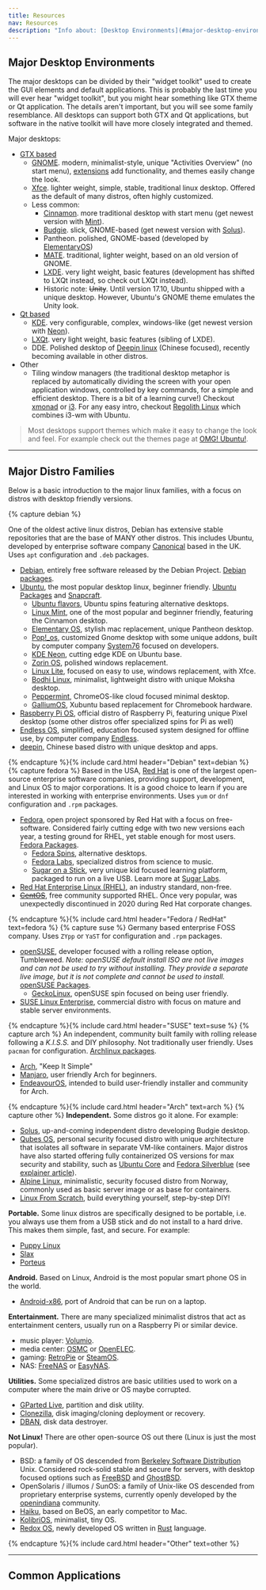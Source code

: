 ```yaml
---
title: Resources
nav: Resources
description: "Info about: [Desktop Environments](#major-desktop-environments), [Distro Families](#major-distro-families), [Common Applications](#common-applications)"
---
```


## Major Desktop Environments

The major desktops can be divided by their "widget toolkit" used to create the GUI elements and default applications.
This is probably the last time you will ever hear "widget toolkit", but you might hear something like GTX theme or Qt application.
The details aren't important, but you will see some family resemblance.
All desktops can support both GTX and Qt applications, but software in the native toolkit will have more closely integrated and themed.

Major desktops:

- [GTX based](https://en.wikipedia.org/wiki/GTK)
    - [GNOME](https://www.gnome.org/). modern, minimalist-style, unique "Activities Overview" (no start menu), [extensions](https://extensions.gnome.org/) add functionality, and themes easily change the look.
    - [Xfce](https://www.xfce.org/). lighter weight, simple, stable, traditional linux desktop. Offered as the default of many distros, often highly customized.
    - Less common:
        - [Cinnamon](http://developer.linuxmint.com/projects.html). more traditional desktop with start menu (get newest version with [Mint](https://www.linuxmint.com/)).
        - [Budgie](https://budgie-desktop.org/). slick, GNOME-based (get newest version with [Solus](https://getsol.us/home/)).
        - Pantheon. polished, GNOME-based (developed by [ElementaryOS](https://elementary.io/))
        - [MATE](https://mate-desktop.org/). traditional, lighter weight, based on an old version of GNOME.
        - [LXDE](http://lxde.org/). very light weight, basic features (development has shifted to LXQt instead, so check out LXQt instead). 
        - Historic note: ~~Unity~~. Until version 17.10, Ubuntu shipped with a unique desktop. However, Ubuntu's GNOME theme emulates the Unity look.
- [Qt based](https://en.wikipedia.org/wiki/Qt_(software))
    - [KDE](https://www.kde.org/). very configurable, complex, windows-like (get newest version with [Neon](https://neon.kde.org/)).
    - [LXQt](http://lxqt.org/). very light weight, basic features (sibling of LXDE).
    - DDE. Polished desktop of [Deepin linux](https://www.deepin.org/en/) (Chinese focused), recently becoming available in other distros.
- Other
    - Tiling window managers (the traditional desktop metaphor is replaced by automatically dividing the screen with your open application windows, controlled by key commands, for a simple and efficient desktop. There is a bit of a learning curve!) Checkout [xmonad](http://xmonad.org/) or [i3](https://i3wm.org/). For any easy intro, checkout [Regolith Linux](https://regolith-linux.org/) which combines i3-wm with Ubuntu.

> Most desktops support themes which make it easy to change the look and feel. 
> For example check out the themes page at [OMG! Ubuntu!](http://www.omgubuntu.co.uk/category/themes-2).

---------------------------

## Major Distro Families

Below is a basic introduction to the major linux families, with a focus on distros with desktop friendly versions.

{% capture debian %}

One of the oldest active linux distros, Debian has extensive stable repositories that are the base of MANY other distros. 
This includes Ubuntu, developed by enterprise software company [Canonical](https://www.canonical.com/) based in the UK.
Uses `apt` configuration and `.deb` packages.

- [Debian](https://www.debian.org/), entirely free software released by the Debian Project. [Debian packages](https://www.debian.org/distrib/packages).
- [Ubuntu](https://www.ubuntu.com/), the most popular desktop linux, beginner friendly. [Ubuntu Packages](https://packages.ubuntu.com/) and [Snapcraft](https://snapcraft.io/).
    - [Ubuntu flavors](https://ubuntu.com/download/flavours), Ubuntu spins featuring alternative desktops.
    - [Linux Mint](https://www.linuxmint.com/), one of the most popular and beginner friendly, featuring the Cinnamon desktop.
    - [Elementary OS](https://elementary.io/), stylish mac replacement, unique Pantheon desktop.
    - [Pop!_os](https://system76.com/pop), customized Gnome desktop with some unique addons, built by computer company [System76](https://system76.com) focused on developers.
    - [KDE Neon](https://neon.kde.org/), cutting edge KDE on Ubuntu base.
    - [Zorin OS](https://zorinos.com/), polished windows replacement.
    - [Linux Lite](https://www.linuxliteos.com/), focused on easy to use, windows replacement, with Xfce.
    - [Bodhi Linux](https://www.bodhilinux.com/), minimalist, lightweight distro with unique Moksha desktop.
    - [Peppermint](https://peppermintos.com/), ChromeOS-like cloud focused minimal desktop.
    - [GalliumOS](https://galliumos.org/), Xubuntu based replacement for Chromebook hardware.
- [Raspberry Pi OS](https://www.raspberrypi.org/software/), official distro of Raspberry Pi, featuring unique Pixel desktop (some other distros offer specialized spins for Pi as well)
- [Endless OS](https://endlessos.com/home/), simplified, education focused system designed for offline use, by computer company [Endless](https://endlessos.com/computers/).
- [deepin](https://deepin.org/), Chinese based distro with unique desktop and apps. 

{% endcapture %}{% include card.html header="Debian" text=debian %}
{% capture fedora %}
Based in the USA, [Red Hat](https://www.redhat.com/) is one of the largest open-source enterprise software companies, providing support, development, and Linux OS to major corporations.
It is a good choice to learn if you are interested in working with enterprise environments.
Uses `yum` or `dnf` configuration and `.rpm` packages.

- [Fedora](https://getfedora.org/), open project sponsored by Red Hat with a focus on free-software. Considered fairly cutting edge with two new versions each year, a testing ground for RHEL, yet stable enough for most users. [Fedora Packages](https://apps.fedoraproject.org/packages/).
    - [Fedora Spins](https://spins.fedoraproject.org/), alternative desktops.
    - [Fedora Labs](https://labs.fedoraproject.org/), specialized distros from science to music.
    - [Sugar on a Stick](https://spins.fedoraproject.org/en/soas/), very unique kid focused learning platform, packaged to run on a live USB. Learn more at [Sugar Labs](https://www.sugarlabs.org/).
- [Red Hat Enterprise Linux (RHEL)](https://www.redhat.com/en/technologies/linux-platforms/enterprise-linux), an industry standard, non-free.
- ~~[CentOS](https://www.centos.org/)~~, free community supported RHEL. Once very popular, was unexpectedly discontinued in 2020 during Red Hat corporate changes.

{% endcapture %}{% include card.html header="Fedora / RedHat" text=fedora %}
{% capture suse %}
Germany based enterprise FOSS company.
Uses `ZYpp` or `YaST` for configuration and `.rpm` packages.

- [openSUSE](https://www.opensuse.org/), developer focused with a rolling release option, Tumbleweed. *Note: openSUSE default install ISO are not live images and can not be used to try without installing. They provide a separate live image, but it is not complete and cannot be used to install.* [openSUSE Packages](https://software.opensuse.org/find).
    - [GeckoLinux](https://geckolinux.github.io/), openSUSE spin focused on being user friendly.
- [SUSE Linux Enterprise](https://www.suse.com/), commercial distro with focus on mature and stable server environments.

{% endcapture %}{% include card.html header="SUSE" text=suse %}
{% capture arch %}
An independent, community built family with rolling release following a *K.I.S.S.* and DIY philosophy. 
Not traditionally user friendly.
Uses `pacman` for configuration. [Archlinux packages](https://www.archlinux.org/packages/).

- [Arch](https://www.archlinux.org/), "Keep It Simple"
- [Manjaro](https://manjaro.org/), user friendly Arch for beginners.
- [EndeavourOS](https://endeavouros.com/), intended to build user-friendly installer and community for Arch.

{% endcapture %}{% include card.html header="Arch" text=arch %}
{% capture other %}
**Independent.** Some distros go it alone. For example:

- [Solus](https://getsol.us/home/), up-and-coming independent distro developing Budgie desktop.
- [Qubes OS](https://www.qubes-os.org/), personal security focused distro with unique architecture that isolates all software in separate VM-like containers. Major distros have also started offering fully containerized OS versions for max security and stability, such as [Ubuntu Core](https://ubuntu.com/core) and [Fedora Silverblue](https://silverblue.fedoraproject.org/) (see [explainer article](https://arstechnica.com/gadgets/2021/02/ubuntu-core-20-adds-secure-boot-with-hardware-backed-encryption/)).
- [Alpine Linux](https://www.alpinelinux.org/), minimalistic, security focused distro from Norway, commonly used as basic server image or as base for containers.
- [Linux From Scratch](http://www.linuxfromscratch.org/), build everything yourself, step-by-step DIY!

**Portable.** Some linux distros are specifically designed to be portable, i.e. you always use them from a USB stick and do not install to a hard drive.
This makes them simple, fast, and secure.
For example:

- [Puppy Linux](http://puppylinux.org/)
- [Slax](https://www.slax.org/en/)
- [Porteus](http://www.porteus.org/)

**Android.** Based on Linux, Android is the most popular smart phone OS in the world.

- [Android-x86](http://www.android-x86.org/), port of Android that can be run on a laptop.

**Entertainment.** There are many specialized minimalist distros that act as entertainment centers, usually run on a Raspberry Pi or similar device.

- music player: [Volumio](https://volumio.org/).
- media center: [OSMC](https://osmc.tv/) or [OpenELEC](http://openelec.tv/).
- gaming: [RetroPie](https://retropie.org.uk/) or [SteamOS](http://store.steampowered.com/steamos/).
- NAS: [FreeNAS](http://www.freenas.org/) or [EasyNAS](http://www.easynas.org/). 

**Utilities.** Some specialized distros are basic utilities used to work on a computer where the main drive or OS maybe corrupted.

- [GParted Live](https://gparted.sourceforge.io/livecd.php), partition and disk utility.
- [Clonezilla](http://www.clonezilla.org/), disk imaging/cloning deployment or recovery.
- [DBAN](https://dban.org/), disk data destroyer.

**Not Linux!** There are other open-source OS out there (Linux is just the most popular).

- BSD: a family of OS descended from [Berkeley Software Distribution](https://en.wikipedia.org/wiki/Berkeley_Software_Distribution) Unix. Considered rock-solid stable and secure for servers, with desktop focused options such as [FreeBSD](https://www.freebsd.org/) and [GhostBSD](https://www.ghostbsd.org/).
- OpenSolaris / illumos / SunOS: a family of Unix-like OS descended from proprietary enterprise systems, currently openly developed by the [openindiana](https://www.openindiana.org/) community.
- [Haiku](https://www.haiku-os.org/), based on BeOS, an early competitor to Mac.
- [KolibriOS](http://kolibrios.org/en/), minimalist, tiny OS.
- [Redox OS](https://www.redox-os.org/), newly developed OS written in [Rust](https://www.rust-lang.org/en-US/) language.

{% endcapture %}{% include card.html header="Other" text=other %}

------------

## Common Applications
